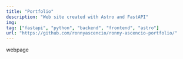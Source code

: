 ```yaml
---
title: "Portfolio"
description: "Web site created with Astro and FastAPI"
img:
tag: ["fastapi", "python", "backend", "frontend", "astro"]
url: "https://github.com/ronnyascencio/ronny-ascencio-portfolio/"
---
```


webpage
